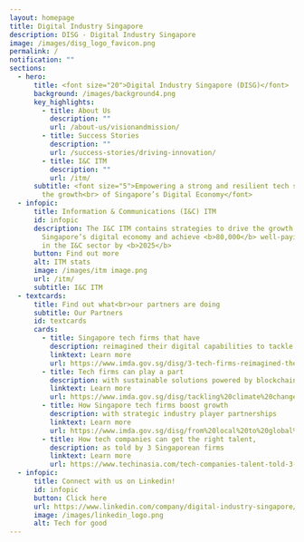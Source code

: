 ```yaml
---
layout: homepage
title: Digital Industry Singapore
description: DISG - Digital Industry Singapore
image: /images/disg_logo_favicon.png
permalink: /
notification: ""
sections:
  - hero:
      title: <font size="20">Digital Industry Singapore (DISG)</font>
      background: /images/background4.png
      key_highlights:
        - title: About Us
          description: ""
          url: /about-us/visionandmission/
        - title: Success Stories
          description: ""
          url: /success-stories/driving-innovation/
        - title: I&C ITM
          description: ""
          url: /itm/
      subtitle: <font size="5">Empowering a strong and resilient tech sector to drive
        the growth<br> of Singapore’s Digital Economy</font>
  - infopic:
      title: Information & Communications (I&C) ITM
      id: infopic
      description: The I&C ITM contains strategies to drive the growth of
        Singapore’s digital economy and achieve <b>80,000</b> well-paying jobs
        in the I&C sector by <b>2025</b>
      button: Find out more
      alt: ITM stats
      image: /images/itm image.png
      url: /itm/
      subtitle: I&C ITM
  - textcards:
      title: Find out what<br>our partners are doing
      subtitle: Our Partners
      id: textcards
      cards:
        - title: Singapore tech firms that have
          description: reimagined their digital capabilities to tackle real world problems
          linktext: Learn more
          url: https://www.imda.gov.sg/disg/3-tech-firms-reimagined-their-digital-capabilities
        - title: Tech firms can play a part
          description: with sustainable solutions powered by blockchain, IoT and AI
          linktext: Learn more
          url: https://www.imda.gov.sg/disg/tackling%20climate%20change
        - title: How Singapore tech firms boost growth
          description: with strategic industry player partnerships
          linktext: Learn more
          url: https://www.imda.gov.sg/disg/from%20local%20to%20global%20how%20singapore%20tech%20firms%20boost%20growth%20with%20strategic%20industry-player%20partnerships
        - title: How tech companies can get the right talent,
          description: as told by 3 Singaporean firms
          linktext: Learn more
          url: https://www.techinasia.com/tech-companies-talent-told-3-singaporean-firms
  - infopic:
      title: Connect with us on Linkedin!
      id: infopic
      button: Click here
      url: https://www.linkedin.com/company/digital-industry-singapore/mycompany/
      image: /images/linkedin_logo.png
      alt: Tech for good
---
```


